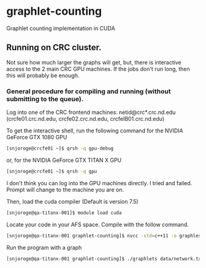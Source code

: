 # graphlet-counting
Graphlet counting implementation in CUDA

## Running on CRC cluster. 
Not sure how much larger the graphs will get, but, there is interactive access to the 2 main CRC GPU machines. If the jobs don't run long, then this will probably be enough.

### General procedure for compiling and running (without submitting to the queue).

Log into one of the CRC frontend machines: netid@crc*.crc.nd.edu
(crcfe01.crc.nd.edu, crcfe02.crc.nd.edu, crcfeIB01.crc.nd.edu)

To get the interactive shell, run the following command for the NVIDIA GeForce GTX 1080 GPU
```bash
[snjoroge@crcfe01 ~]$ qrsh -q gpu-debug
```
or, for the NVIDIA GeForce GTX TITAN X GPU

```bash
[snjoroge@crcfe01 ~]$ qrsh -q gpu
```
I don't think you can log into the GPU machines directly. I tried and failed. Prompt will change to the machine you are on.

Then, load the cuda compiler (Default is version 7.5)
```bash
[snjoroge@qa-titanx-001]$ module load cuda
```

Locate your code in your AFS space. Compile with the follow command.
```bash
[snjoroge@qa-titanx-001 graphlet-counting]$ nvcc -std=c++11 -o graphlests graphlets.cu
```

Run the program with a graph
```bash
[snjoroge@qa-titanx-001 graphlet-counting]$ ./graphlets data/network.txt 256
```
